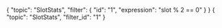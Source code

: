 { "topic": "SlotStats", "filter": { "id": "1", "expression": "slot % 2 == 0" } }
{ "topic": "SlotStats", "filter_id": "1" }